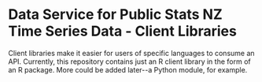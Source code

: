 # Data Service for Public Stats NZ Time Series Data - Client Libraries

Client libraries make it easier for users of specific languages to consume an API.  Currently, this repository contains just an R client library in the form of an R package.  More could be added later--a Python module, for example.
